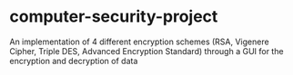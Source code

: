 # computer-security-project
An implementation of 4 different encryption schemes (RSA, Vigenere Cipher, Triple DES, Advanced Encryption Standard) through a GUI for the encryption and decryption of data
